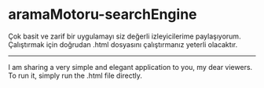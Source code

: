 # aramaMotoru-searchEngine
Çok basit ve zarif bir uygulamayı siz değerli izleyicilerime paylaşıyorum.
Çalıştırmak için doğrudan .html dosyasını çalıştırmanız yeterli olacaktır.

**************************************************************************



I am sharing a very simple and elegant application to you, my dear viewers.
To run it, simply run the .html file directly.



